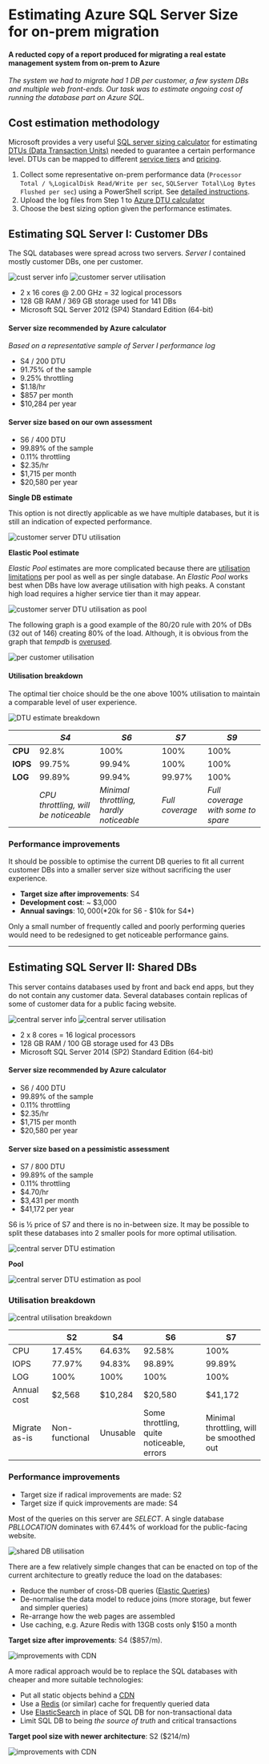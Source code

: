 # Estimating Azure SQL Server Size for on-prem migration
#### A reducted copy of a report produced for migrating a real estate management system from on-prem to Azure

*The system we had to migrate had 1 DB per customer, a few system DBs and multiple web front-ends. Our task was to estimate ongoing cost of running the database part on Azure SQL.*

## Cost estimation methodology

Microsoft provides a very useful [SQL server sizing calculator](https://dtucalculator.azurewebsites.net) for estimating [DTUs (Data Transaction Units)](https://docs.microsoft.com/en-us/azure/sql-database/sql-database-service-tiers-dtu#single-database-dtu-and-storage-limits) needed to guarantee a certain performance level. DTUs can be mapped to different [service tiers](https://docs.microsoft.com/en-us/azure/sql-database/sql-database-service-tiers-dtu#compare-the-dtu-based-service-tiers) and [pricing](https://azure.microsoft.com/en-us/pricing/details/sql-database/elastic/).

1. Collect some representative on-prem performance data (`Processor Total / %`,`LogicalDisk Read/Write per sec`, `SQLServer Total\Log Bytes Flushed per sec`) using a PowerShell script. See [detailed instructions](https://dtucalculator.azurewebsites.net).
2. Upload the log files from Step 1 to [Azure DTU calculator](https://dtucalculator.azurewebsites.net)
3. Choose the best sizing option given the performance estimates.

## Estimating SQL Server I: Customer DBs

The SQL databases were spread across two servers. *Server I* contained mostly customer DBs, one per customer. 

![cust server info](sql-cust-server-info.png) ![customer server utilisation](sql-cust-server-utilisation.png)

* 2 x 16 cores @ 2.00 GHz = 32 logical processors
* 128 GB RAM / 369 GB storage used for 141 DBs
* Microsoft SQL Server 2012 (SP4) Standard Edition (64-bit)

#### Server size recommended by Azure calculator
*Based on a representative sample of Server I performance log*
* S4 / 200 DTU
* 91.75% of the sample
* 9.25% throttling
* $1.18/hr
* $857 per month
* $10,284 per year


#### Server size based on our own assessment

* S6 / 400 DTU
* 99.89% of the sample
* 0.11% throttling
* $2.35/hr
* $1,715 per month
* $20,580 per year

**Single DB estimate**

This option is not directly applicable as we have multiple databases, but it is still an indication of expected performance.

![customer server DTU utilisation](customer-dtu-estimation-throttling.png)

**Elastic Pool estimate**

*Elastic Pool* estimates are more complicated because there are [utilisation limitations](https://docs.microsoft.com/en-us/azure/sql-database/sql-database-elastic-pool#when-should-you-consider-a-sql-database-elastic-pool) per pool as well as per single database. An *Elastic Pool* works best when DBs have low average utilisation with high peaks. A constant high load requires a higher service tier than it may appear.

![customer server DTU utilisation as pool](customer-dtu-estimation-pool-labeled.png)

The following graph is a good example of the 80/20 rule with 20% of DBs (32 out of 146) creating 80% of the load. Although, it is obvious from the graph that *tempdb* is [overused](https://dba.stackexchange.com/questions/19870/how-to-identify-which-query-is-filling-up-the-tempdb-transaction-log).

![per customer utilisation](per-customer-utilisation.png)

#### Utilisation breakdown

The optimal tier choice should be the one above 100% utilisation to maintain a comparable level of user experience. 

![DTU estimate breakdown](customer-dtu-est-breakdown-labeled.png)

|        | *S4*   | *S6*   | *S7*   | *S9* |
|--------|--------|--------|--------|------|
| **CPU**  | 92.8%  | 100%   | 100%   | 100% |
| **IOPS** | 99.75% | 99.94% | 100%   | 100% |
| **LOG**  | 99.89% | 99.94% | 99.97% | 100% |
|       |*CPU throttling, will be noticeable*|*Minimal throttling, hardly noticeable*|*Full coverage*|*Full coverage with some to spare*|

### Performance improvements

It should be possible to optimise the current DB queries to fit all current customer DBs into a smaller server size without sacrificing the user experience.

* **Target size after improvements**: S4
* **Development cost**: ~ $3,000
* **Annual savings**: $10,000 (*$20k for S6 - $10k for S4*)

Only a small number of frequently called and poorly performing queries would need to be redesigned to get noticeable performance gains.

---

## Estimating SQL Server II: Shared DBs

This server contains databases used by front and back end apps, but they do not contain any customer data. Several databases contain replicas of some of customer data for a public facing website.

![central server info](sql-central-server-info.png) ![central server utilisation](sql-central-utilisation.png)

* 2 x 8 cores = 16 logical processors
* 128 GB RAM / 100 GB storage used for 43 DBs
* Microsoft SQL Server 2014 (SP2) Standard Edition (64-bit)


#### Server size recommended by Azure calculator
* S6 / 400 DTU
* 99.89% of the sample
* 0.11% throttling
* $2.35/hr
* $1,715 per month
* $20,580 per year


#### Server size based on a pessimistic assessment
* S7 / 800 DTU
* 99.89% of the sample
* 0.11% throttling
* $4.70/hr
* $3,431 per month
* $41,172 per year

S6 is ½ price of S7 and there is no in-between size. It may be possible to split these databases into 2 smaller pools for more optimal utilisation.

![central server DTU estimation](shared-dtu-estimation-labeled.png)

**Pool**

![central server DTU estimation as pool](shared-dtu-estimation-pool-labeled.png)

### Utilisation breakdown

![central utilisation breakdown](central-dtu-est-breakdown.png) 

| |S2 |S4 |S6 |S7 |
|---  |---  |---  |---  |---  |
|CPU|17.45%|64.63%|92.58%|100%|
|IOPS|77.97%|94.83%|98.89%|99.89%|
|LOG|100%|100%|100%|100%|
|Annual cost|$2,568|$10,284|$20,580|$41,172|
|Migrate as-is|Non-functional|Unusable|Some throttling, quite noticeable, errors|Minimal throttling, will be smoothed out|

### Performance improvements

* Target size if radical improvements are made: S2
* Target size if quick improvements are made: S4

Most of the queries on this server are *SELECT*. A single database *PBLLOCATION* dominates with 67.44% of workload for the public-facing website.

![shared DB utilisation](per-shared-util.png)

There are a few relatively simple changes that can be enacted on top of the current architecture to greatly reduce the load on the databases:

* Reduce the number of cross-DB queries ([Elastic Queries](https://docs.microsoft.com/en-us/azure/sql-database/sql-database-elastic-query-overview#preview-limitations))
* De-normalise the data model to reduce joins (more storage, but fewer and simpler queries)
* Re-arrange how the web pages are assembled
* Use caching, e.g. Azure Redis with 13GB costs only $150 a month

**Target size after improvements**: S4 ($857/m).

![improvements with CDN](improvements-1.png)


A more radical approach would be to replace the SQL databases with cheaper and more suitable technologies:

* Put all static objects behind a [CDN](https://azure.microsoft.com/en-us/services/cdn/)
* Use a [Redis](https://azure.microsoft.com/en-us/services/cache/) (or similar) cache for frequently queried data
* Use [ElasticSearch](https://azuremarketplace.microsoft.com/en-us/marketplace/apps/elastic.elasticsearch) in place of SQL DB for non-transactional data
* Limit SQL DB to being *the source of truth* and critical transactions

**Target pool size with newer architecture**: S2 ($214/m)

![improvements with CDN](improvements-2.png)
